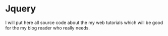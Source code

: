 # Jquery
I will put here all source code about the my web tutorials which will be good for the my blog reader who really needs.
